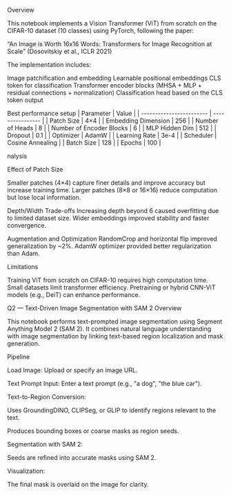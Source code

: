 Overview

This notebook implements a Vision Transformer (ViT) from scratch on the CIFAR-10 dataset (10 classes) using PyTorch, following the paper:

“An Image is Worth 16x16 Words: Transformers for Image Recognition at Scale” (Dosovitskiy et al., ICLR 2021)

The implementation includes:

Image patchification and embedding
Learnable positional embeddings
CLS token for classification
Transformer encoder blocks (MHSA + MLP + residual connections + normalization)
Classification head based on the CLS token output

Best performance setup
| Parameter                | Value            |
| ------------------------ | ---------------- |
| Patch Size               | 4×4              |
| Embedding Dimension      | 256              |
| Number of Heads          | 8                |
| Number of Encoder Blocks | 6                |
| MLP Hidden Dim           | 512              |
| Dropout                  | 0.1              |
| Optimizer                | AdamW            |
| Learning Rate            | 3e-4             |
| Scheduler                | Cosine Annealing |
| Batch Size               | 128              |
| Epochs                   | 100              |

nalysis

Effect of Patch Size

Smaller patches (4×4) capture finer details and improve accuracy but increase training time.
Larger patches (8×8 or 16×16) reduce computation but lose local information.

Depth/Width Trade-offs
Increasing depth beyond 6 caused overfitting due to limited dataset size.
Wider embeddings improved stability and faster convergence.

Augmentation and Optimization
RandomCrop and horizontal flip improved generalization by ~2%.
AdamW optimizer provided better regularization than Adam.

Limitations

Training ViT from scratch on CIFAR-10 requires high computation time.
Small datasets limit transformer efficiency.
Pretraining or hybrid CNN-ViT models (e.g., DeiT) can enhance performance.


Q2 — Text-Driven Image Segmentation with SAM 2
Overview

This notebook performs text-prompted image segmentation using Segment Anything Model 2 (SAM 2).
It combines natural language understanding with image segmentation by linking text-based region localization and mask generation.

Pipeline

Load Image: Upload or specify an image URL.

Text Prompt Input: Enter a text prompt (e.g., "a dog", "the blue car").

Text-to-Region Conversion:

Uses GroundingDINO, CLIPSeg, or GLIP to identify regions relevant to the text.

Produces bounding boxes or coarse masks as region seeds.

Segmentation with SAM 2:

Seeds are refined into accurate masks using SAM 2.

Visualization:

The final mask is overlaid on the image for clarity.
